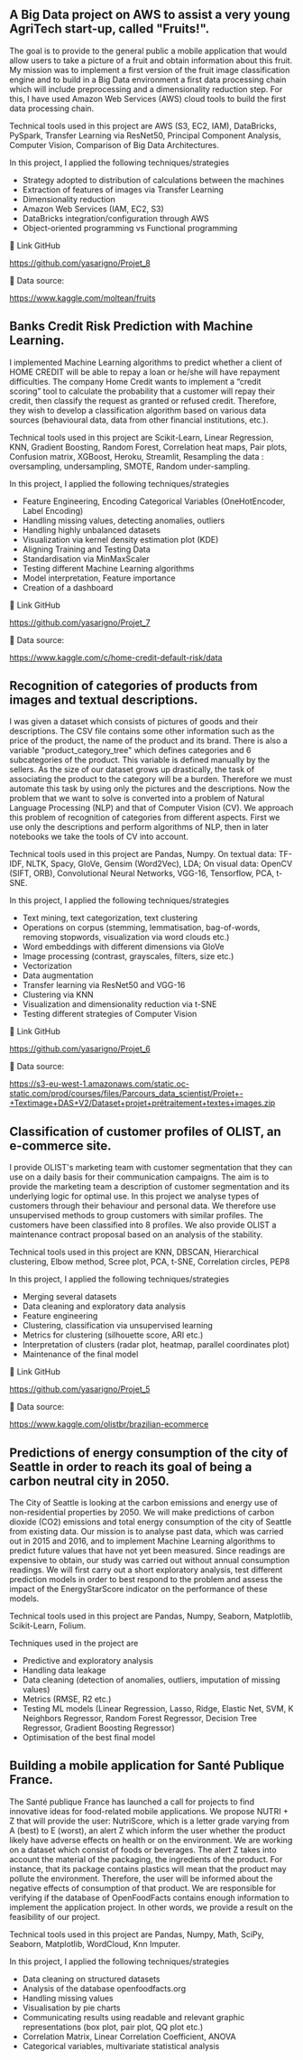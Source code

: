## A Big Data project on AWS to assist a very young AgriTech start-up, called "Fruits!".

The goal is to provide to the general public a mobile application that would allow users to take a picture of a fruit and obtain information about this fruit. My mission was to implement a first version of the fruit image classification engine and to build in a Big Data environment a first data processing chain which will include preprocessing and a dimensionality reduction step. For this, I have used Amazon Web Services (AWS) cloud tools to build the first data processing chain. 

Technical tools used in this project are AWS (S3, EC2, IAM), DataBricks, PySpark, Transfer Learning via ResNet50, Principal Component Analysis, Computer Vision, Comparison of Big Data Architectures.

In this project, I applied the following techniques/strategies
 - Strategy adopted to distribution of calculations between the machines
 - Extraction of features of images via Transfer Learning
 - Dimensionality reduction
 - Amazon Web Services (IAM, EC2, S3)
 - DataBricks integration/configuration through AWS
 - Object-oriented programming vs Functional programming

🔗 Link GitHub 

https://github.com/yasarigno/Projet_8

📝 Data source:

https://www.kaggle.com/moltean/fruits

## Banks Credit Risk Prediction with Machine Learning.
I implemented Machine Learning algorithms to predict whether a client of HOME CREDIT will be able to repay a loan or he/she will have repayment difficulties. The company Home Credit wants to implement a “credit scoring” tool to calculate the probability that a customer will repay their credit, then classify the request as granted or refused credit. Therefore, they wish to develop a classification algorithm based on various data sources (behavioural data, data from other financial institutions, etc.).

Technical tools used in this project are Scikit-Learn, Linear Regression, KNN, Gradient Boosting, Random Forest, Correlation heat maps, Pair plots, Confusion matrix, XGBoost, Heroku, Streamlit, Resampling the data : oversampling, undersampling, SMOTE, Random under-sampling.

In this project, I applied the following techniques/strategies
 - Feature Engineering, Encoding Categorical Variables (OneHotEncoder, Label Encoding)
 - Handling missing values, detecting anomalies, outliers
 - Handling highly unbalanced datasets
 - Visualization via kernel density estimation plot (KDE) 
 - Aligning Training and Testing Data
 - Standardisation via MinMaxScaler
 - Testing different Machine Learning algorithms 
 - Model interpretation, Feature importance
 - Creation of a dashboard

🔗 Link GitHub 

https://github.com/yasarigno/Projet_7

📝 Data source:

https://www.kaggle.com/c/home-credit-default-risk/data

## Recognition of categories of products from images and textual descriptions.

I was given a dataset which consists of pictures of goods and their descriptions. The CSV file contains some other information such as the price of the product, the name of the product and its brand. There is also a variable "product_category_tree" which defines categories and 6 subcategories of the product. This variable is defined manually by the sellers. As the size of our dataset grows up drastically, the task of associating the product to the category will be a burden. Therefore we must automate this task by using only the pictures and the descriptions. Now the problem that we want to solve is converted into a problem of Natural Language Processing (NLP) and that of Computer Vision (CV). We approach this problem of recognition of categories from different aspects. First we use only the descriptions and perform algorithms of NLP, then in later notebooks we take the tools of CV into account.

Technical tools used in this project are Pandas, Numpy. On textual data: TF-IDF, NLTK, Spacy, GloVe, Gensim (Word2Vec), LDA; On visual data: OpenCV (SIFT, ORB), Convolutional Neural Networks, VGG-16, Tensorflow, PCA, t-SNE.

In this project, I applied the following techniques/strategies
 - Text mining, text categorization, text clustering
 - Operations on corpus (stemming, lemmatisation, bag-of-words, removing stopwords, visualization via word clouds etc.)
 - Word embeddings with different dimensions via GloVe
 - Image processing (contrast, grayscales, filters, size etc.)
 - Vectorization 
 - Data augmentation 
 - Transfer learning via ResNet50 and VGG-16
 - Clustering via KNN
 - Visualization and dimensionality reduction via t-SNE
 - Testing different strategies of Computer Vision

🔗 Link GitHub 

https://github.com/yasarigno/Projet_6

📝 Data source:

https://s3-eu-west-1.amazonaws.com/static.oc-static.com/prod/courses/files/Parcours_data_scientist/Projet+-+Textimage+DAS+V2/Dataset+projet+prétraitement+textes+images.zip

## Classification of customer profiles of OLIST, an e-commerce site.

I provide OLIST's marketing team with customer segmentation that they can use on a daily basis for their communication campaigns. The aim is to provide the marketing team a description of customer segmentation and its underlying logic for optimal use. In this project we analyse types of customers through their behaviour and personal data. We therefore use unsupervised methods to group customers with similar profiles. The customers have been classified into 8 profiles. We also provide OLIST a maintenance contract proposal based on an analysis of the stability.

Technical tools used in this project are KNN, DBSCAN, Hierarchical clustering, Elbow method, Scree plot, PCA, t-SNE, Correlation circles, PEP8

In this project, I applied the following techniques/strategies
 - Merging several datasets
 - Data cleaning and exploratory data analysis
 - Feature engineering
 - Clustering, classification via unsupervised learning
 - Metrics for clustering (silhouette score, ARI etc.)
 - Interpretation of clusters (radar plot, heatmap, parallel coordinates plot)
 - Maintenance of the final model

🔗 Link GitHub 

https://github.com/yasarigno/Projet_5

📝 Data source:

https://www.kaggle.com/olistbr/brazilian-ecommerce

## Predictions of energy consumption of the city of Seattle in order to reach its goal of being a carbon neutral city in 2050.

The City of Seattle is looking at the carbon emissions and energy use of non-residential properties by 2050. We will make predictions of
carbon dioxide (CO2) emissions and
total energy consumption of the city of Seattle
from existing data. Our mission is to analyse past data, which was carried out in 2015 and 2016, and to implement Machine Learning algorithms to predict future values that have not yet been measured. Since readings are expensive to obtain, our study was carried out without annual consumption readings. We will first carry out a short exploratory analysis, test different prediction models in order to best respond to the problem and assess the impact of the EnergyStarScore indicator on the performance of these models.

Technical tools used in this project are Pandas, Numpy, Seaborn, Matplotlib, Scikit-Learn, Folium.

Techniques used in the project are
 - Predictive and exploratory analysis 
 - Handling data leakage
 - Data cleaning (detection of anomalies, outliers, imputation of missing values)
 - Metrics (RMSE, R2 etc.)
 - Testing ML models (Linear Regression, Lasso, Ridge, Elastic Net, SVM, K Neighbors Regressor, Random Forest Regressor, Decision Tree Regressor, Gradient Boosting Regressor)
 - Optimisation of the best final model



## Building a mobile application for Santé Publique France. 
The Santé publique France has launched a call for projects to find innovative ideas for food-related mobile applications. We propose NUTRI + Z that will provide the user: NutriScore, which is a letter grade varying from A (best) to E (worst), an alert Z which inform the user whether the product likely have adverse effects on health or on the environment. We are working on a dataset which consist of foods or beverages. The alert Z takes into account the material of the packaging, the ingredients of the product. For instance, that its package contains plastics will mean that the product may pollute the environment. Therefore, the user will be informed about the negative effects of consumption of that product. We are responsible for verifying if the database of OpenFoodFacts contains enough information to implement the application project. In other words, we provide a result on the feasibility of our project.

Technical tools used in this project are Pandas, Numpy, Math, SciPy, Seaborn, Matplotlib, WordCloud, Knn Imputer.

In this project, I applied the following techniques/strategies

- Data cleaning on structured datasets
- Analysis of the database openfoodfacts.org
- Handling missing values
- Visualisation by pie charts
- Communicating results using readable and relevant graphic representations (box plot, pair plot, QQ plot etc.)
- Correlation Matrix, Linear Correlation Coefficient, ANOVA
- Categorical variables, multivariate statistical analysis


